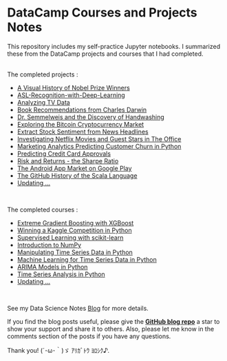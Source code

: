 # DataCamp Courses and Projects Notes
This repository includes my self-practice Jupyter notebooks. I summarized these from the DataCamp projects and courses that I had completed. <br>
<br>

The completed projects : <br>

- [A Visual History of Nobel Prize Winners](https://anhhaibkhn.github.io/Data-Science-selfstudy-notes-Blog/kaggle/datacamp/machine%20learning/python/eda/2022/02/16/A-Visual-History-of-Nobel-Prize-Winner.html)
- [ASL-Recognition-with-Deep-Learning](https://anhhaibkhn.github.io/Data-Science-selfstudy-notes-Blog/python/datacamp/machine%20learning/tensorflow/keras/pandas/eda/convolutional%20neural%20network/2022/02/16/ASL-Recognition-with-Deep-Learning.html)
- [Analyzing TV Data](https://anhhaibkhn.github.io/Data-Science-selfstudy-notes-Blog/python/datacamp/machine%20learning/pandas/eda/2022/02/16/Analyzing-TV-Data.html)
- [Book Recommendations from Charles Darwin](https://anhhaibkhn.github.io/Data-Science-selfstudy-notes-Blog/python/datacamp/machine%20learning/gensim/pandas/eda/2022/02/16/Book-Recommendations-from-Charles-Darwin.html)
- [Dr. Semmelweis and the Discovery of Handwashing](https://anhhaibkhn.github.io/Data-Science-selfstudy-notes-Blog/python/datacamp/machine%20learning/gensim/pandas/eda/2022/02/16/Dr-Semmelweis-and-the-Discovery-of-Handwashing.html)
- [Exploring the Bitcoin Cryptocurrency Market](https://anhhaibkhn.github.io/Data-Science-selfstudy-notes-Blog/python/datacamp/data%20visualization/eda/pandas/2022/04/19/Exploring-the-Bitcoin-Cryptocurrency-Market.html)
- [Extract Stock Sentiment from News Headlines](https://anhhaibkhn.github.io/Data-Science-selfstudy-notes-Blog/python/datacamp/data%20visualization/eda/pandas/html/nlp/2022/04/20/Extract-Stock-Sentiment-from-News-Headlines.html)
- [Investigating Netflix Movies and Guest Stars in The Office](https://anhhaibkhn.github.io/Data-Science-selfstudy-notes-Blog/datacamp/python/eda/matplotlib/jupyter%20notebook/pandas/data%20manipulation/data%20visualization/programming/2022/02/16/Investigating-Netflix-Movies-and-Guest-Stars-in-The-Office.html)
- [Marketing Analytics Predicting Customer Churn in Python](https://anhhaibkhn.github.io/Data-Science-selfstudy-notes-Blog/datacamp/python/eda/matplotlib/jupyter%20notebook/pandas/scikit-learn/data%20visualization/churn/modeling/2022/04/21/Marketing-Analytics-Predicting-Customer-Churn-in-Python.html)
- [Predicting Credit Card Approvals](https://anhhaibkhn.github.io/Data-Science-selfstudy-notes-Blog/datacamp/python/eda/matplotlib/jupyter%20notebook/pandas/scikit-learn/data%20visualization/churn/modeling/2022/02/16/Predicting-Credit-Card-Approvals.html)
- [Risk and Returns - the Sharpe Ratio](https://anhhaibkhn.github.io/Data-Science-selfstudy-notes-Blog/datacamp/python/eda/matplotlib/jupyter%20notebook/pandas/scikit-learn/data%20visualization/churn/modeling/2022/04/21/Risk-and-Returns-the-Sharpe-Ratio.html)
- [The Android App Market on Google Play](https://anhhaibkhn.github.io/Data-Science-selfstudy-notes-Blog/datacamp/python/eda/jupyter%20notebook/pandas/gensim/modeling/2022/02/16/The-Android-App-Market-on-Google-Play.html)
- [The GitHub History of the Scala Language](https://anhhaibkhn.github.io/Data-Science-selfstudy-notes-Blog/datacamp/python/eda/jupyter%20notebook/pandas/data%20manipulation/data%20visualization/importing%20&%20cleaning%20data/2022/02/16/The-GitHub-History-of-the-Scala-Language.html)
- [Updating ...](https://anhhaibkhn.github.io/Data-Science-selfstudy-notes-Blog/) <br>
<br>

The completed courses : <br>
- [Extreme Gradient Boosting with XGBoost](https://anhhaibkhn.github.io/Data-Science-selfstudy-notes-Blog/page2/)
- [Winning a Kaggle Competition in Python](https://anhhaibkhn.github.io/Data-Science-selfstudy-notes-Blog/page2/)
- [Supervised Learning with scikit-learn](https://anhhaibkhn.github.io/Data-Science-selfstudy-notes-Blog/page2/)
- [Introduction to NumPy](https://anhhaibkhn.github.io/Data-Science-selfstudy-notes-Blog/datacamp/python/numpy/tree%20census/monet%20array/array%20transformations/array%20mathematics/2022/08/23/Introduction-to-Numpy.html)
- [Manipulating Time Series Data in Python](https://anhhaibkhn.github.io/Data-Science-selfstudy-notes-Blog/pandas/data%20visualization/eda/time%20series/stock%20price/scikit-learn/correlation/value-weighte/index/2022/08/25/Manipulating-Time-Series-Data-in-Python.html)
- [Machine Learning for Time Series Data in Python](https://anhhaibkhn.github.io/Data-Science-selfstudy-notes-Blog/python/data%20visualization/eda/time%20series/machine%20learning/scikit-learn/regression/classification/tempogram/spectrogram/cross-valiation/stationarity/2022/08/25/Machine-Learning-for-Time-Series-Data-in-Python.html)
- [ARIMA Models in Python](https://anhhaibkhn.github.io/Data-Science-selfstudy-notes-Blog/seasonal%20data/forecast/arima/time%20series/arma/armax/aic/bic/acf/pacf/sarima/box-jenkins/2022/08/30/ARIMA-Models-in-Python.html)
- [Time Series Analysis in Python](https://anhhaibkhn.github.io/Data-Science-selfstudy-notes-Blog/python/data%20visualization/eda/time%20series/correlation/autocorrelation/arma/cointegration%20model/2022/08/30/Time-Series-Analysis-in-Python.html)
- [Updating ...](https://anhhaibkhn.github.io/Data-Science-selfstudy-notes-Blog/python/data%20visualization/eda/time%20series/correlation/autocorrelation/arma/cointegration%20model/2022/08/30/Time-Series-Analysis-in-Python.html) <br>

<br>

See my Data Science Notes [Blog](https://anhhaibkhn.github.io/Data-Science-selfstudy-notes-Blog/) for more details.

If you find the blog posts useful, please give the <a href="https://github.com/anhhaibkhn/Data-Science-selfstudy-notes-Blog" target="_blank"><strong>GitHub blog repo</strong></a> a star to show your support and share it to others. Also, please let me know in the comments section of the posts if you have any questions.

Thank you! (´･ω･｀)ゞ ｱﾘｶﾞﾄｳ ﾖﾛｼｸ♪. 